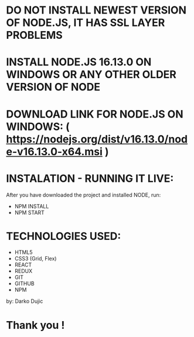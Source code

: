 # DO NOT INSTALL NEWEST VERSION OF NODE.JS, IT HAS SSL LAYER PROBLEMS

# INSTALL NODE.JS 16.13.0 ON WINDOWS OR ANY OTHER OLDER VERSION OF NODE

# DOWNLOAD LINK FOR NODE.JS ON WINDOWS: ( https://nodejs.org/dist/v16.13.0/node-v16.13.0-x64.msi )

# INSTALATION - RUNNING IT LIVE: 
 After you have downloaded the project and installed NODE, run:  
* NPM INSTALL
* NPM START
  
 
 # TECHNOLOGIES USED:
 
 *  HTML5
 *  CSS3 (Grid, Flex)
 *  REACT
 *  REDUX
 *  GIT
 *  GITHUB
 *  NPM
 
 by: Darko Dujic
 
 # Thank you !
  
